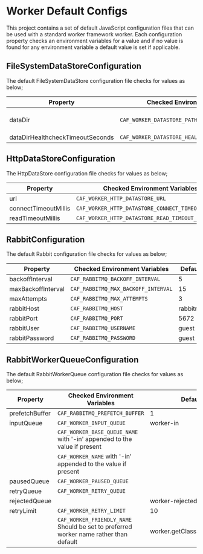 # Worker Default Configs

This project contains a set of default JavaScript configuration files that can be used with a standard worker framework worker. Each configuration property checks an environment variables for a value and if no value is found for any environment variable a default value is set if applicable.

## FileSystemDataStoreConfiguration

The default FileSystemDataStore configuration file checks for values as below;

| Property | Checked Environment Variables | Default               |
|----------|-------------------------------|-----------------------|
| dataDir  |  `CAF_WORKER_DATASTORE_PATH` | /mnt/caf-datastore-root  |
| dataDirHealthcheckTimeoutSeconds  |  `CAF_WORKER_DATASTORE_HEALTHCHECK_TIMEOUT_SECONDS` | 10  |

## HttpDataStoreConfiguration

The HttpDataStore configuration file checks for values as below;

| Property | Checked Environment Variables | Default               |
|----------|-------------------------------|-----------------------|
| url  |  `CAF_WORKER_HTTP_DATASTORE_URL` | undefined  |
| connectTimeoutMillis  |  `CAF_WORKER_HTTP_DATASTORE_CONNECT_TIMEOUT_MILLIS` | 10000  |
| readTimeoutMillis  |  `CAF_WORKER_HTTP_DATASTORE_READ_TIMEOUT_MILLIS` | 10000  |

## RabbitConfiguration

The default Rabbit configuration file checks for values as below;

| Property | Checked Environment Variables | Default               |
|----------|-------------------------------|-----------------------|
| backoffInterval  |  `CAF_RABBITMQ_BACKOFF_INTERVAL` | 5  |
| maxBackoffInterval  |  `CAF_RABBITMQ_MAX_BACKOFF_INTERVAL` | 15  |
| maxAttempts  |  `CAF_RABBITMQ_MAX_ATTEMPTS` | 3  |
| rabbitHost  |  `CAF_RABBITMQ_HOST` | rabbitmq  |
| rabbitPort  |  `CAF_RABBITMQ_PORT` | 5672  |
| rabbitUser  |  `CAF_RABBITMQ_USERNAME` | guest  |
| rabbitPassword  |  `CAF_RABBITMQ_PASSWORD` | guest  |

## RabbitWorkerQueueConfiguration

The default RabbitWorkerQueue configuration file checks for values as below;

| Property | Checked Environment Variables                                                         | Default        |
|----------|---------------------------------------------------------------------------------------|----------------|
| prefetchBuffer  | `CAF_RABBITMQ_PREFETCH_BUFFER`                                                        | 1              |
| inputQueue  | `CAF_WORKER_INPUT_QUEUE`                                                              | worker-in      |
|             | `CAF_WORKER_BASE_QUEUE_NAME` with '-in' appended to the value if present              |                |
|             | `CAF_WORKER_NAME` with '-in' appended to the value if present                         |                |
| pausedQueue  | `CAF_WORKER_PAUSED_QUEUE`                                                             |                |
| retryQueue  | `CAF_WORKER_RETRY_QUEUE`                                                              |                |
| rejectedQueue  |                                                                                       | worker-rejected |
| retryLimit  | `CAF_WORKER_RETRY_LIMIT`                                                              | 10             |
|   | `CAF_WORKER_FRIENDLY_NAME` Should be set to preferred worker name rather than default | worker.getClass().getName()         |
